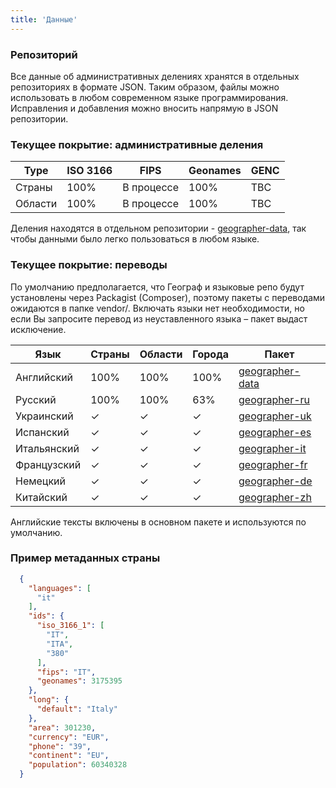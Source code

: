 ```yaml
---
title: 'Данные'
---
```


### Репозиторий

Все данные об административных делениях хранятся в отдельных репозиториях в формате JSON. Таким образом, файлы
можно использовать в любом современном языке программирования. Исправления и добавления можно вносить напрямую
в JSON репозитории.

### Текущее покрытие: административные деления

| Type | ISO 3166 | FIPS | Geonames | GENC |
|------|----------|------|----------|------|
| Страны | 100% | В процессе | 100% | TBC |
| Области | 100% | В процессе | 100% | TBC |

Деления находятся в отдельном репозитории - [geographer-data](https://github.com/MenaraSolutions/geographer-data), так чтобы
данными было легко пользоваться в любом языке. 

### Текущее покрытие: переводы

По умолчанию предполагается, что Географ и языковые репо будут установлены через Packagist (Composer),
поэтому пакеты с переводами ожидаются в папке vendor/. Включать языки нет необходимости, но если Вы запросите
перевод из неуставленного языка – пакет выдаст исключение.

| Язык  | Страны   |  Области   |    Города    | Пакет |
|-----------|--------------|------------|--------------|---------|
| Английский   | 100%         | 100%       | 100%         | [geographer-data](https://github.com/MenaraSolutions/geographer-data) |
| Русский   | 100%         | 100%       | 63%          | [geographer-ru](https://github.com/MenaraSolutions/geographer-ru) | 
| Украинский | ✓            | ✓         | ✓           | [geographer-uk](https://github.com/MenaraSolutions/geographer-uk) |           
| Испанский   | ✓            | ✓         | ✓           | [geographer-es](https://github.com/MenaraSolutions/geographer-es) |           
| Итальянский  | ✓            | ✓         | ✓           | [geographer-it](https://github.com/MenaraSolutions/geographer-it) |
| Французский   | ✓            | ✓         | ✓           | [geographer-fr](https://github.com/MenaraSolutions/geographer-fr) |
| Немецкий   | ✓            | ✓         | ✓           | [geographer-de](https://github.com/MenaraSolutions/geographer-de) |
| Китайский  | ✓            | ✓         | ✓           | [geographer-zh](https://github.com/MenaraSolutions/geographer-zh) |

Английские тексты включены в основном пакете и используются по умолчанию. 

### Пример метаданных страны

```json
  {
    "languages": [
      "it"
    ],
    "ids": {
      "iso_3166_1": [
        "IT",
        "ITA",
        "380"
      ],
      "fips": "IT",
      "geonames": 3175395
    },
    "long": {
      "default": "Italy"
    },
    "area": 301230,
    "currency": "EUR",
    "phone": "39",
    "continent": "EU",
    "population": 60340328
  }
```